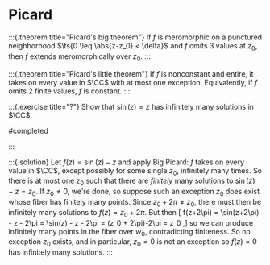 # Picard

:::{.theorem title="Picard's big theorem"}
If $f$ is meromorphic on a punctured neighborhood $\ts{0 \leq \abs{z-z_0} < \delta}$ and $f$ omits 3 values at $z_0$, then $f$ extends meromorphically over $z_0$.
:::

:::{.theorem title="Picard's little theorem"}
If $f$ is nonconstant and entire, it takes on every value in $\CC$ with at most one exception.
Equivalently, if $f$ omits 2 finite values, $f$ is constant.
:::

:::{.exercise title="?"}
Show that $\sin(z) = z$ has infinitely many solutions in $\CC$.

#completed

:::

:::{.solution}
Let $f(z) = \sin(z)-z$ and apply Big Picard: $f$ takes on every value in $\CC$, except possibly for some single $z_0$, infinitely many times.
So there is at most one $z_0$ such that there are *finitely* many solutions to $\sin(z) - z = z_0$.
If $z_0\neq 0$, we're done, so suppose such an exception $z_0$ does exist whose fiber has finitely many points.
Since $z_0+2\pi \neq z_0$, there must then be infinitely many solutions to $f(z) = z_0 + 2\pi$.
But then
\[
f(z+2\pi) = \sin(z+2\pi) - z - 2\pi = \sin(z) - z - 2\pi = (z_0 + 2\pi)-2\pi = z_0
,\]
so we can produce infinitely many points in the fiber over $w_0$, contradicting finiteness. 
So no exception $z_0$ exists, and in particular, $z_0=0$ is not an exception so $f(z) = 0$ has infinitely many solutions.
:::


